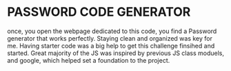 # PASSWORD CODE GENERATOR
once, you open the webpage dedicated to this code, you find a Password generator that works perfectly. Staying clean and organized was key for me. Having starter code was a big help to get this challenge finsihed and started. Great majority of the JS was inspired by previous JS class moduels, and google, which  helped set a foundation to the project. 